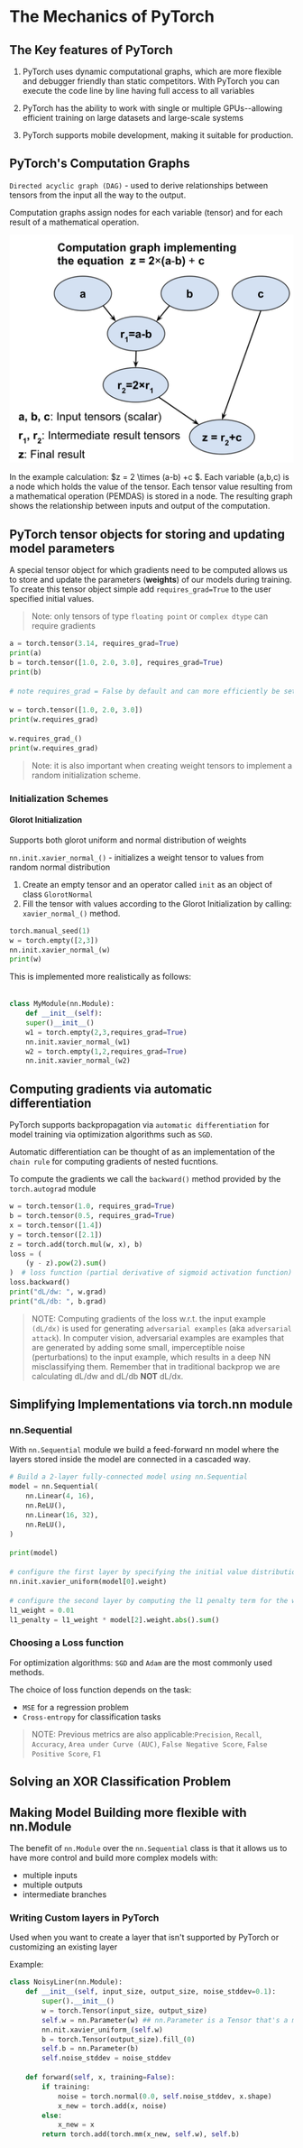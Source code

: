# The Mechanics of PyTorch

## The Key features of PyTorch

1. PyTorch uses dynamic computational graphs, which are more flexible and debugger friendly than static competitors. With PyTorch you can execute the code line by line having full access to all variables

2. PyTorch has the ability to work with single or multiple GPUs--allowing efficient training on large datasets and large-scale systems

3. PyTorch supports mobile development, making it suitable for production.

## PyTorch's Computation Graphs

`Directed acyclic graph (DAG)` - used to derive relationships between tensors from the input all the way to the output.

Computation graphs assign nodes for each variable (tensor) and for each result of a mathematical operation.

![Simple Illustration of Computation Graph](./comp-graph.png)

In the example calculation: $z = 2 \times (a-b) +c $. Each variable (a,b,c) is a node which holds the value of the tensor. Each tensor value resulting from a mathematical operation (PEMDAS) is stored in a node. The resulting graph shows the relationship between inputs and output of the computation.

## PyTorch tensor objects for storing and updating model parameters

A special tensor object for which gradients need to be computed allows us to store and update the parameters (**weights**) of our models during training. To create this tensor object simple add `requires_grad=True` to the user specified initial values.

> Note: only tensors of type `floating point` or `complex dtype` can require gradients

```python
a = torch.tensor(3.14, requires_grad=True)
print(a)
b = torch.tensor([1.0, 2.0, 3.0], requires_grad=True)
print(b)

# note requires_grad = False by default and can more efficiently be set to true by the .requires_grad_() method

w = torch.tensor([1.0, 2.0, 3.0])
print(w.requires_grad)

w.requires_grad_()
print(w.requires_grad)

```

> Note: it is also important when creating weight tensors to implement a random initialization scheme.

### Initialization Schemes

#### Glorot Initialization

Supports both glorot uniform and normal distribution of weights

`nn.init.xavier_normal_()` - initializes a weight tensor to values from random normal distribution

1. Create an empty tensor and an operator called `init` as an object of class `GlorotNormal`
2. Fill the tensor with values according to the Glorot Initialization by calling: `xavier_normal_()` method.

```python
torch.manual_seed(1)
w = torch.empty([2,3])
nn.init.xavier_normal_(w)
print(w)
```

This is implemented more realistically as follows:

```python

class MyModule(nn.Module):
    def __init__(self):
    super()__init__()
    w1 = torch.empty(2,3,requires_grad=True)
    nn.init.xavier_normal_(w1)
    w2 = torch.empty(1,2,requires_grad=True)
    nn.init.xavier_normal_(w2)
```

## Computing gradients via automatic differentiation

PyTorch supports backpropagation via `automatic differentiation` for model training via optimization algorithms such as `SGD`.

Automatic differentiation can be thought of as an implementation of the `chain rule` for computing gradients of nested fucntions.

To compute the gradients we call the `backward()` method provided by the `torch.autograd` module

```python
w = torch.tensor(1.0, requires_grad=True)
b = torch.tensor(0.5, requires_grad=True)
x = torch.tensor([1.4])
y = torch.tensor([2.1])
z = torch.add(torch.mul(w, x), b)
loss = (
    (y - z).pow(2).sum()
)  # loss function (partial derivative of sigmoid activation function)
loss.backward()
print("dL/dw: ", w.grad)
print("dL/db: ", b.grad)
```

> NOTE: Computing gradients of the loss w.r.t. the input example `(dL/dx)` is used for generating `adversarial examples` (aka `adversarial attack`). In computer vision, adversarial examples are examples that are generated by adding some small, imperceptible noise (perturbations) to the input example, which results in a deep NN misclassifying them. Remember that in traditional backprop we are calculating dL/dw and dL/db **NOT** dL/dx.

## Simplifying Implementations via torch.nn module

### nn.Sequential

With `nn.Sequential` module we build a feed-forward nn model where the layers stored inside the model are connected in a cascaded way.

```python
# Build a 2-layer fully-connected model using nn.Sequential
model = nn.Sequential(
    nn.Linear(4, 16),
    nn.ReLU(),
    nn.Linear(16, 32),
    nn.ReLU(),
)

print(model)

# configure the first layer by specifying the initial value distribution for the weight
nn.init.xavier_uniform(model[0].weight)

# configure the second layer by computing the l1 penalty term for the weight matrix:
l1_weight = 0.01
l1_penalty = l1_weight * model[2].weight.abs().sum()
```

### Choosing a Loss function

For optimization algorithms: `SGD` and `Adam` are the most commonly used methods.

The choice of loss function depends on the task:

- `MSE` for a regression problem
- `Cross-entropy` for classification tasks

> NOTE: Previous metrics are also applicable:`Precision`, `Recall`, `Accuracy`, `Area under Curve (AUC)`, `False Negative Score`, `False Positive Score`, `F1`

## Solving an XOR Classification Problem

## Making Model Building more flexible with nn.Module

The benefit of `nn.Module` over the `nn.Sequential` class is that it allows us to have more control and build more complex models with:

- multiple inputs
- multiple outputs
- intermediate branches

### Writing Custom layers in PyTorch

Used when you want to create a layer that isn't supported by PyTorch or customizing an existing layer

Example:

```python
class NoisyLiner(nn.Module):
    def __init__(self, input_size, output_size, noise_stddev=0.1):
        super().__init__()
        w = torch.Tensor(input_size, output_size)
        self.w = nn.Parameter(w) ## nn.Parameter is a Tensor that's a module parameter
        nn.nit.xavier_uniform_(self.w)
        b = torch.Tensor(output_size).fill_(0)
        self.b = nn.Parameter(b)
        self.noise_stddev = noise_stddev

    def forward(self, x, training=False):
        if training:
            noise = torch.normal(0.0, self.noise_stddev, x.shape)
            x_new = torch.add(x, noise)
        else:
            x_new = x
        return torch.add(torch.mm(x_new, self.w), self.b)

```
